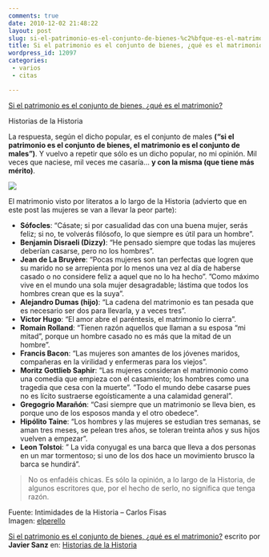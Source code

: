 ```yaml
---
comments: true
date: 2010-12-02 21:48:22
layout: post
slug: si-el-patrimonio-es-el-conjunto-de-bienes-%c2%bfque-es-el-matrimonio
title: Si el patrimonio es el conjunto de bienes, ¿qué es el matrimonio?
wordpress_id: 12097
categories:
 - varios
 - citas

---
```


[Si el patrimonio es el conjunto de bienes, ¿qué es el matrimonio?](http://feedproxy.google.com/~r/HistoriasDeLaHistoria/~3/pzXMv7D9WG4/)

				 
Historias de la Historia
					 
La respuesta, según el dicho popular, es el conjunto de males **(“si el patrimonio es el conjunto de bienes, el matrimonio es el conjunto de males”)**. Y vuelvo a repetir que sólo es un dicho popular, no mi opinión. Mil veces que naciese, mil veces me casaría… **y con la misma (que tiene más mérito)**.

[![](http://lh3.ggpht.com/_-iuOzFTAWds/TPZRYi-6kkI/AAAAAAAACvQ/RTOfQKEB3PM/s400/matrimonio.gif)](http://picasaweb.google.com/lh/photo/1qxskTZdTWgh-sSFklhULV5XfFSfbdRP_9aezQObccE?feat=embedwebsite)

El matrimonio visto por literatos a lo largo de la Historia (advierto que en este post las mujeres se van a llevar la peor parte):

  * **Sófocles**: “Cásate; si por casualidad das con una buena mujer, serás feliz; si no, te volverás filósofo, lo que siempre es útil para un hombre”.
  * **Benjamin Disraeli (Dizzy)**: “He pensado siempre que todas las mujeres deberían casarse, pero no los hombres”.
  * **Jean de La Bruyère**: “Pocas mujeres son tan perfectas que logren que su marido no se arrepienta por lo menos una vez al día de haberse casado o no considere feliz a aquel que no lo ha hecho”. ”Como máximo vive en el mundo una sola mujer desagradable; lástima que todos los hombres crean que es la suya”.
  * **Alejandro Dumas (hijo)**: “La cadena del matrimonio es tan pesada que es necesario ser dos para llevarla, y a veces tres”.
  * **Victor Hugo**: “El amor abre el paréntesis, el matrimonio lo cierra”.
  * **Romain Rolland**: “Tienen razón aquellos que llaman a su esposa “mi mitad”, porque un hombre casado no es más que la mitad de un hombre”.
  * **Francis Bacon**: “Las mujeres son amantes de los jóvenes maridos, compañeras en la virilidad y enfermeras para los viejos”.
  * **Moritz Gottlieb Saphir**: “Las mujeres consideran el matrimonio como una comedia que empieza con el casamiento; los hombres como una tragedia que cesa con la muerte”. ”Todo el mundo debe casarse pues no es lícito sustraerse egoísticamente a una calamidad general”.
  * **Gregogrio Marañón**: “Casi siempre que un matrimonio se lleva bien, es porque uno de los esposos manda y el otro obedece”.
  * **Hipólito Taine**: “Los hombres y las mujeres se estudian tres semanas, se aman tres meses, se pelean tres años, se toleran treinta años y sus hijos vuelven a empezar”.
  * **Leon Tolstoi**: ” La vida conyugal es una barca que lleva a dos personas en un mar tormentoso; si uno de los dos hace un movimiento brusco la barca se hundirá”.

> No os enfadéis chicas. Es sólo la opinión, a lo largo de la Historia,  de algunos escritores que, por el hecho de serlo, no significa que tenga razón.

Fuente: Intimidades de la Historia – Carlos Fisas  
Imagen: [elperello](http://elperello.blogspot.com/2010/08/contrato-de-matrimonio-yo-mayor-de-edad.html)

[Si el patrimonio es el conjunto de bienes, ¿qué es el matrimonio?](http://historiasdelahistoria.com/2010/12/02/si-el-patrimonio-es-el-conjunto-de-bienes-%c2%bfque-es-el-matrimonio/) escrito por **Javier Sanz** en: [Historias de la Historia](http://historiasdelahistoria.com)  


